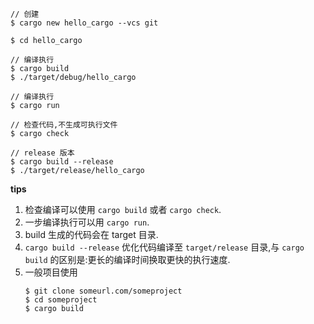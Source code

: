 ```
// 创建
$ cargo new hello_cargo --vcs git

$ cd hello_cargo

// 编译执行
$ cargo build
$ ./target/debug/hello_cargo

// 编译执行
$ cargo run

// 检查代码,不生成可执行文件
$ cargo check

// release 版本
$ cargo build --release
$ ./target/release/hello_cargo

```
**tips** 
1. 检查编译可以使用 `cargo build` 或者 `cargo check`.
2. 一步编译执行可以用 `cargo run`.
3. build 生成的代码会在 target 目录.
4. `cargo build --release` 优化代码编译至 `target/release` 目录,与 `cargo build` 的区别是:更长的编译时间换取更快的执行速度.
5. 一般项目使用
    ```
    $ git clone someurl.com/someproject
    $ cd someproject
    $ cargo build
    ```